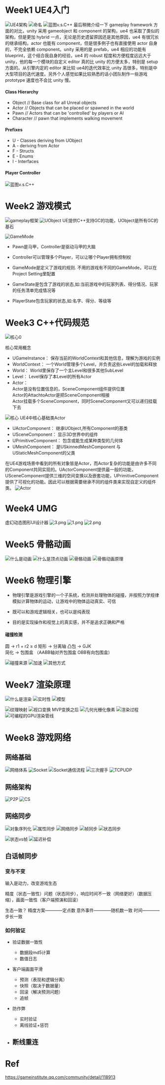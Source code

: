 # Week1 UE4入门
![UE4架构](./w1/1.jpg)
![命名](./w1/2.jpg)
![蓝图v.s.C++](./w1/3.jpg)
最后稍微介绍一下 gameplay framework 方面的对比，unity 采用 gameobject 和 component 的架构，ue4 也采取了类似的架构，但是更加 hybrid 一点，无论是历史遗留原因还是其他原因，ue4 有很冗长的继承结构，actor 也能有 component，但是很多例子也有直接使用 actor 自身的，不完全依赖 component。unity 采用的是 prefab，ue4 相应的功能有 blueprint，这个结合我自身的经验，ue4 的 robust 程度和方便程度远远大于 unity，他的每一个模块的自定义 editor 真的比 unity 的方便太多，特别是 setup 方面的。从引擎内定的 editor 来比较 ue4的迭代效率比 unity 高很多，特别是中大型项目的迭代速度。另外个人感觉如果比较熟悉的话小团队制作一些游戏 prototype 速度也不会比 unity 慢。

#### Class Hierarchy
- Object // Base class for all Unreal objects
- Actor // Objects that can be placed or spawned in the world 
- Pawn // Actors that can be 'controlled' by players or AI
- Character // pawn that implements walking movement

#### Prefixes
- U - Classes deriving from UObject
- A - deriving from Actor
- F - Structs
- E - Enums
- I - Interfaces

#### Player Controller
![蓝图v.s.C++](./w1/pc.png)

# Week2 游戏模式
![gameplay框架](./w2/Framework.jpg)
![UObject](./w2/UObject.png)
UE提供C++支持GC的功能，UObject是所有GC的基石

![GameMode](./w2/GameMode.png)

- Pawn是马甲，Controller是驱动马甲的大脑

- Controller可以管理多个Player，可以让哪个Player拥有控制权

- GameMode是定义了游戏的规则. 不用的游戏有不同的GameMode，可以在Project Setting里配置

- GameState是包含了游戏的状态,如:当前游戏中的玩家列表、得分情况、玩家的任务清单完成情况等

- PlayerState包含玩家的状态,如:名字、得分、等级等

# Week3 C++代码规范
![核心0](./w3/%E6%A0%B8%E5%BF%830.png)

核心常用概念
- UGameInstance：
	保存当前的WorldContext和其他信息，理解为游戏的实例
- WorldContext：
	一个World管理多个Level，并负责这些Level的加载和释放
- World：
	World里保存了一个主Level和很多其他SubLevel
- Level：
	Level保存了本Level的所有Actor
- Actor：  
Actor是没有位置信息的，SceneComponent组件提供位置  
Actor的AttachtoActor是把SceneComponent相接  
Actor挂载多个SceneComponent，同时SceneComponent又可以递归挂载下去  

![核心](./w3/%E6%A0%B8%E5%BF%83.png)
UE4中核心基础类Actor
- UActorComponent：
    继承UObject,所有Component的基类  
- USceneComponent：
      显示3D世界中的组件  
- UPrimitiveComponent：
      包含或能生成某种类型的几何体
- UMeshComponent：
    是USkinnedMeshComponent
    与UStaticMeshComponent的父类 


在UE4游戏场景中看到的所有对象皆是Actor，而Actor复杂的功能是由许多不同的Component共同实现的。UActorComponent提供最一般的功能，USceneComponent提供三维的空间变换以及嵌套功能，UPrimitiveComponent提供了可视化的功能。因此可以根据需要继承不同的组件类来实现自定义的组件类。
![Actor](./w3/Actor.png)
# Week4 UMG
虚幻动态图形UI设计器
![3.png](./w4/3.png)
![1.png](./w4/1.png)
![2.png](./w4/2.png)

# Week5 骨骼动画
![什么是动画](./w5/%E4%BB%80%E4%B9%88%E6%98%AF%E5%8A%A8%E7%94%BB.png)
![什么是顶点动画](./w5/%E4%BB%80%E4%B9%88%E6%98%AF%E9%A1%B6%E7%82%B9%E5%8A%A8%E7%94%BB.png)
![骨骼动画](./w5/%E9%AA%A8%E9%AA%BC%E5%8A%A8%E7%94%BB.png)
![骨骼动画原理](./w5/%E9%AA%A8%E9%AA%BC%E5%8A%A8%E7%94%BB%E5%8E%9F%E7%90%86.png)

# Week6 物理引擎

- 物理引擎是游戏引擎的一个子系统，检测并处理物体的碰撞，并按照力学规律模拟计算物体的运动，让游戏中的物体运动真实、可信

- 既可以和游戏逻辑相关，也可以是纯表现

- 目的是实现操作和视觉上的真实感，并不是追求正确和严格

#### 碰撞检测
圆 -> r1 + r2 ≥ d
矩形 -> 分离轴
凸包 -> GJK  
简化 -> 包围盒  （AABB轴对齐包围盒 OBB有向包围盒）

![碰撞来源](./w6/%E7%A2%B0%E6%92%9E%E6%9D%A5%E6%BA%90.png)
![加速](./w6/%E5%8A%A0%E9%80%9F.png)
![其他方式](./w6/%E5%85%B6%E4%BB%96%E6%96%B9%E5%BC%8F.png)

# Week7 渲染原理
![什么是渲染](./w7/%E4%BB%80%E4%B9%88%E6%98%AF%E6%B8%B2%E6%9F%93.jpg)
![实时性](./w7/%E5%AE%9E%E6%97%B6%E6%80%A7.jpg)
![模型](./w7/%E6%A8%A1%E5%9E%8B.png)

![纹理映射](./w7/%E7%BA%B9%E7%90%86%E6%98%A0%E5%B0%84.png)
![视口变换](./w7/%E8%A7%86%E5%8F%A3%E5%8F%98%E6%8D%A2.png)
MVP变换之后
![几何光栅化像素](./w7/%E5%87%A0%E4%BD%95%E5%85%89%E6%A0%85%E5%8C%96%E5%83%8F%E7%B4%A0.png)
![渲染过程](./w7/%E6%B8%B2%E6%9F%93%E8%BF%87%E7%A8%8B.png)
![可编程的GPU渲染管线](./w7/%E5%8F%AF%E7%BC%96%E7%A8%8B%E7%9A%84gpu%E6%B8%B2%E6%9F%93%E7%AE%A1%E7%BA%BF.png)


# Week8 游戏网络

## 网络基础

![网络体系](./w8/%E7%BD%91%E7%BB%9C%E4%BD%93%E7%B3%BB.png)
![Socket](./w8/socket.png)
![Socket通信流程](./w8/socket%E9%80%9A%E4%BF%A1%E6%B5%81%E7%A8%8B.png)
![三次握手](./w8/%E4%B8%89%E6%AC%A1%E6%8F%A1%E6%89%8B.png)
![TCPUDP](./w8/TCPUDP.png)

## 网络架构
![P2P](./w8/P2P.png)
![CS](./w8/CS.png)

## 网络同步
![对象序列化](./w8/%E5%AF%B9%E8%B1%A1%E5%BA%8F%E5%88%97%E5%8C%96.png)
![属性同步](./w8/%E5%B1%9E%E6%80%A7%E5%90%8C%E6%AD%A5.png)
![网络同步](./w8/%E7%BD%91%E7%BB%9C%E5%90%8C%E6%AD%A5.png)
![帧同步](./w8/%E5%B8%A7%E5%90%8C%E6%AD%A5.png)
![状态同步](./w8/%E7%8A%B6%E6%80%81%E5%90%8C%E6%AD%A5.png)

![状态vs帧](./w8/%E7%8A%B6%E6%80%81vs%E5%B8%A7.png)
![延迟补偿](./w8/%E5%BB%B6%E8%BF%9F%E8%A1%A5%E5%81%BF.png)

## 白话帧同步

### 变与不变
输入是动力，改变游戏生态

精度（状态一致性）问题（状态同步），响应时间不一致（网络更好）（数据压缩），画面一致性（客户端预演和回滚）

生态一致？
精度方案————定点数
意外事件————随机数一致
时间————步长一致

### 如何验证

- 验证数据一致性
    - 数据段md5计算
    - 数值日志

- 客户端画面平滑
    - 预测（表现和逻辑分离）
    - 快照（取决于数据量）
    - 回滚（解决预测问题）
    - 追帧

- 防作弊
    - 实时验证
    - 离线验证+惩罚

- 断线重连
    -
# Ref

https://gameinstitute.qq.com/community/detail/118913